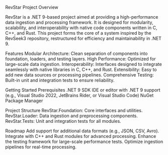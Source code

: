 RevStar Project
Overview

RevStar is a .NET 9-based project aimed at providing a high-performance data ingestion and processing framework. It is designed for modularity, scalability, and interoperability with native code components written in C, C++, and Rust.
This project forms the core of a system inspired by the RevSeek3 repository, restructured for efficiency and maintainability in .NET 9.

Features
Modular Architecture: Clean separation of components into foundation, loaders, and testing layers.
High Performance: Optimized for large-scale data ingestion.
Interoperability: Interfaces designed to integrate seamlessly with native libraries in C, C++, and Rust.
Extensibility: Easy to add new data sources or processing pipelines.
Comprehensive Testing: Built-in unit and integration tests to ensure reliability.

Getting Started
Prerequisites
.NET 9 SDK
IDE or editor with .NET 9 support (e.g., Visual Studio 2022, JetBrains Rider, or Visual Studio Code)
NuGet Package Manager

Project Structure
RevStar.Foundation: Core interfaces and utilities.
RevStar.Loader: Data ingestion and preprocessing components.
RevStar.Tests: Unit and integration tests for all modules.

Roadmap
Add support for additional data formats (e.g., JSON, CSV, Avro).
Integrate with C++ and Rust modules for advanced processing.
Enhance the testing framework for large-scale performance tests.
Optimize ingestion pipelines for real-time processing.